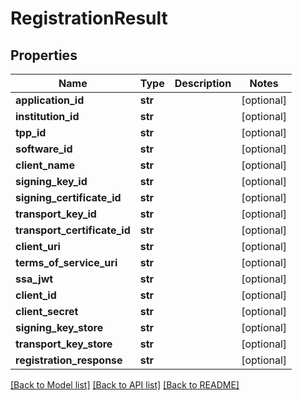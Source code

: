 # RegistrationResult

## Properties
Name | Type | Description | Notes
------------ | ------------- | ------------- | -------------
**application_id** | **str** |  | [optional] 
**institution_id** | **str** |  | [optional] 
**tpp_id** | **str** |  | [optional] 
**software_id** | **str** |  | [optional] 
**client_name** | **str** |  | [optional] 
**signing_key_id** | **str** |  | [optional] 
**signing_certificate_id** | **str** |  | [optional] 
**transport_key_id** | **str** |  | [optional] 
**transport_certificate_id** | **str** |  | [optional] 
**client_uri** | **str** |  | [optional] 
**terms_of_service_uri** | **str** |  | [optional] 
**ssa_jwt** | **str** |  | [optional] 
**client_id** | **str** |  | [optional] 
**client_secret** | **str** |  | [optional] 
**signing_key_store** | **str** |  | [optional] 
**transport_key_store** | **str** |  | [optional] 
**registration_response** | **str** |  | [optional] 

[[Back to Model list]](../README.md#documentation-for-models) [[Back to API list]](../README.md#documentation-for-api-endpoints) [[Back to README]](../README.md)


